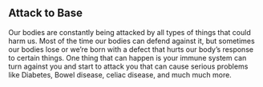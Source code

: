 ## Attack to Base

Our bodies are constantly being attacked by all types of things that could harm us. Most of the time our bodies can defend against it, but sometimes our bodies lose or we’re born with a defect that hurts our body’s response to certain things. One thing that can happen is your immune system can turn against you and start to attack you that can cause serious problems like Diabetes, Bowel disease, celiac disease, and much much more. 
